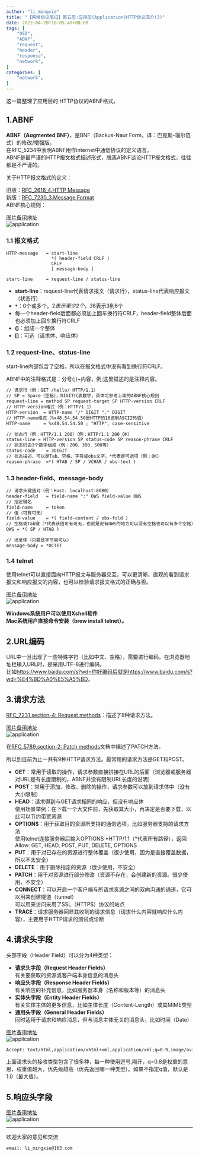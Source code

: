 ```yaml
---
author: "li_mingxie"
title: "【网络协议笔记】第五层:应用层(Application)HTTP协议简介(3)"
date: 2022-04-20T18:05:49+08:00
tags: [
    "OSI",
    "ABNF",
    "request",
    "header",
    "response",
    "network",
]
categories: [
    "network",
]
---
```


这一篇整理了应用层的 HTTP协议的ABNF格式。
<!--more-->
## 1.ABNF

**ABNF（Augmented BNF）**，是BNF（Backus-Naur Form，译：巴克斯-瑙尔范式）的修改/增强版。  
在RFC_5234中表明ABNF用作internet中通信协议的定义语言。  
ABNF是最严谨的HTTP报文格式描述形式，脱离ABNF谈论HTTP报文格式，往往都是不严谨的。

关于HTTP报文格式的定义：  

旧版：[RFC_2616_4.HTTP Message](https://datatracker.ietf.org/doc/html/rfc2616#section-4)  
新版：[RFC_7230_3.Message Format](https://datatracker.ietf.org/doc/html/rfc7230#section-3)  
ABNF核心规则：  

[图片备用地址](https://limingxie.github.io/images/network/application/application_09.png)  
![application](https://mingxie-blog.oss-cn-beijing.aliyuncs.com/image/network/application/application_09.png?x-oss-process=image/resize,w_900,m_lfit)  

### 1.1 报文格式

```
HTTP-message   = start-line
                 *( header-field CRLF )
                 CRLF
                 [ message-body ]

start-line     = request-line / status-line
```

* **start-line**：request-line代表请求报文（请求行），status-line代表响应报文（状态行）  
* **`*`**：0个或多个。2*表示至少2个，3*6表示3到6个  
* 每一个header-field后面都必须加上回车换行符CRLF，header-field整体后面也必须加上回车换行符CRLF  
* **()**：组成一个整体  
* **[]**：可选（请求体、响应体）  

### 1.2 request-line、status-line

start-line内部包含了空格，所以在报文格式中没有看到换行符CRLF。  

ABNF中的注释格式是：分号(;)+内容，例;这里描述的是注释内容。  

```html
// 请求行（例：GET /hello/ HTTP/1.1）  
// SP = Space（空格），DIGIT代表数字，具体可参考上面的ABNF核心规则  
request-line = method SP request-target SP HTTP-version CRLF  
// HTTP-version格式（例：HTTP/1.1）  
HTTP-version  = HTTP-name "/" DIGIT "." DIGIT  
// HTTP-name格式（%x48.54.54.50是HTTP的16进制ASCII码值）  
HTTP-name     = %x48.54.54.50 ; "HTTP", case-sensitive  

// 状态行（例：HTTP/1.1 200）（例：HTTP/1.1 200 OK）  
status-line = HTTP-version SP status-code SP reason-phrase CRLF  
// 状态码由3个数字组成（例：200、300、500等）  
status-code    = 3DIGIT  
// 状态描述，可以是Tab、空格、字符或obs文字，*代表是可选项（例：OK）  
reason-phrase  =*( HTAB / SP / VCHAR / obs-text )  
```

### 1.3 header-field、message-body

```html
// 请求头键值对（例：Host: localhost:8080）  
header-field   = field-name ":" OWS field-value OWS  
// 指定键名  
field-name     = token  
// 值（可有可无）  
field-value    = *( field-content / obs-fold )  
// 空格或Tab键（*代表该值可有可无，也就是说有OWS的地方可以没有空格也可以有多个空格）  
OWS = *( SP / HTAB )  

// 消息体（只要是字节就可以）  
message-body = *OCTET  
```

### 1.4 telnet

使用telnet可以直接面向HTTP报文与服务器交互，可以更清晰、直观的看到请求报文和响应报文的内容，也可以检验请求报文格式的正确与否。  

[图片备用地址](https://limingxie.github.io/images/network/application/application_10.png)  
![application](https://mingxie-blog.oss-cn-beijing.aliyuncs.com/image/network/application/application_10.png?x-oss-process=image/resize,w_800,m_lfit)  

**Windows系统用户可以使用Xshell软件**  
**Mac系统用户直接命令安装（brew install telnet）。**  

## 2.URL编码

URL中一旦出现了一些特殊字符（比如中文、空格），需要进行编码。在浏览器地址栏输入URL时，是采用UTF-8进行编码。  
比如<https://www.baidu.com/s?wd=你好编码后就是https://www.baidu.com/s?wd=%E4%BD%A0%E5%A5%BD>。  

## 3.请求方法

[RFC_7231,section-4: Request methods](https://datatracker.ietf.org/doc/html/rfc7231#section-4)：描述了8种请求方法。  

[图片备用地址](https://limingxie.github.io/images/network/application/application_12.png)  
![application](https://mingxie-blog.oss-cn-beijing.aliyuncs.com/image/network/application/application_12.png?x-oss-process=image/resize,w_800,m_lfit)  

在[RFC_5789,section-2: Patch methods](https://tools.ietf.org/html/rfc5789#section-2)文档中描述了PATCH方法。  

所以到目前为止一共有9种HTTP请求方法。最常用的请求方法是GET和POST。  

* **GET**：常用于读取的操作，请求参数直接拼接在URL的后面（浏览器或服务器对URL是有长度限制的，ABNF并没有限制URL长度的说明）  
* **POST**：常用于添加、修改、删除的操作，请求参数可以放到请求体中（没有大小限制）  
* **HEAD**：请求得到与GET请求相同的响应，但没有响应体  
    使用场景举例：在下载一个大文件前，先获取其大小，再决定是否要下载，以此可以节约带宽资源  
* **OPTIONS**：用于获取目的资源所支持的通信选项，比如服务器支持的请求方法  
    使用telnet连接服务器后输入OPTIONS *HTTP/1.1（*代表所有路径），返回Allow: GET, HEAD, POST, PUT, DELETE, OPTIONS  
* **PUT**：用于对已存在的资源进行整体覆盖（很少使用，因为是直接覆盖数据，所以不太安全）  
* **DELETE**：用于删除指定的资源（很少使用，不安全）  
* **PATCH**：用于对资源进行部分修改（资源不存在，会创建新的资源。很少使用，不安全）  
* **CONNECT**：可以开启一个客户端与所请求资源之间的双向沟通的通道，它可以用来创建隧道（tunnel）  
    可以用来访问采用了SSL（HTTPS）协议的站点  
* **TRACE**：请求服务器回显其收到的请求信息（请求什么内容就响应什么内容），主要用于HTTP请求的测试或诊断  

## 4.请求头字段

头部字段（Header Field）可以分为4种类型：  

* **请求头字段（Request Header Fields）**  
    有关要获取的资源或客户端本身信息的消息头  
* **响应头字段（Response Header Fields）**  
    有关响应的补充信息，比如服务器本身（名称和版本等）的消息头  
* **实体头字段（Entity Header Fields）**  
    有关实体主体的更多信息，比如主体长度（Content-Length）或其MIME类型  
* **通用头字段（General Header Fields）**  
    同时适用于请求和响应消息，但与消息主体无关的消息头，比如时间（Date）  

[图片备用地址](https://limingxie.github.io/images/network/application/application_13.png)  
![application](https://mingxie-blog.oss-cn-beijing.aliyuncs.com/image/network/application/application_13.png?x-oss-process=image/resize,w_1000,m_lfit)  

```html
Accept: text/html,application/xhtml+xml,application/xml;q=0.9,image/avif,image/webp,image/apng,*/*;q=0.8,application/signed-exchange;v=b3;q=0.9
```

上面请求头的接收类型包含了很多种，每一种使用逗号,隔开，q=0.8是权重的意思，权重值越大，优先级越高（优先返回哪一种类型）。如果不指定q值，默认是1.0（最大值）。  

## 5.响应头字段

[图片备用地址](https://limingxie.github.io/images/network/application/application_14.png)  
![application](https://mingxie-blog.oss-cn-beijing.aliyuncs.com/image/network/application/application_14.png?x-oss-process=image/resize,w_1000,m_lfit)

----------------------------------------------
欢迎大家的意见和交流

`email: li_mingxie@163.com`
